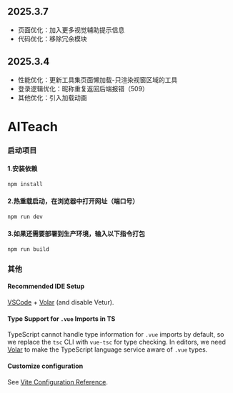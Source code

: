 ## 2025.3.7

- 页面优化：加入更多视觉辅助提示信息
- 代码优化：移除冗余模块

## 2025.3.4

- 性能优化：更新工具集页面懒加载-只渲染视窗区域的工具
- 登录逻辑优化：昵称重复返回后端报错（509）
- 其他优化：引入加载动画

# AITeach

### 启动项目

#### 1.安装依赖

```sh
npm install
```

#### 2.热重载启动，在浏览器中打开网址（端口号）

```sh
npm run dev
```

#### 3.如果还需要部署到生产环境，输入以下指令打包

```sh
npm run build
```

### 其他

#### Recommended IDE Setup

[VSCode](https://code.visualstudio.com/) + [Volar](https://marketplace.visualstudio.com/items?itemName=Vue.volar) (and disable Vetur).

#### Type Support for `.vue` Imports in TS

TypeScript cannot handle type information for `.vue` imports by default, so we replace the `tsc` CLI with `vue-tsc` for type checking. In editors, we need [Volar](https://marketplace.visualstudio.com/items?itemName=Vue.volar) to make the TypeScript language service aware of `.vue` types.

#### Customize configuration

See [Vite Configuration Reference](https://vite.dev/config/).
